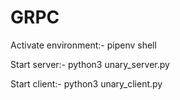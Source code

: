 # GRPC

Activate environment:-
pipenv shell

Start server:-
python3 unary_server.py

Start client:-
python3 unary_client.py
